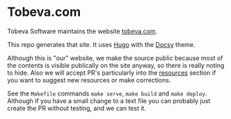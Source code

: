 # Tobeva.com

Tobeva Software maintains the website [tobeva.com](https://tobeva.com).

This repo generates that site. It uses [Hugo](https://gohugo.io/) with the [Docsy](https://github.com/google/docsy) theme.

Although this is "our" website, we make the source public because most of the contents is visible publically on the site anyway, so there is really noting to hide. Also we will accept PR's particularly into the [resources](content/resources) section if you want to suggest new resources or make corrections.

See the `Makefile` commands `make serve`, `make build` and `make deploy`. Although if you have a small change to a text file you can probably just create the PR without testing, and we can test it.
